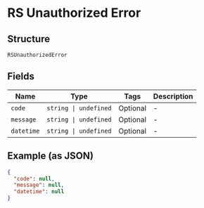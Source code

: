 
# RS Unauthorized Error

## Structure

`RSUnauthorizedError`

## Fields

| Name | Type | Tags | Description |
|  --- | --- | --- | --- |
| `code` | `string \| undefined` | Optional | - |
| `message` | `string \| undefined` | Optional | - |
| `datetime` | `string \| undefined` | Optional | - |

## Example (as JSON)

```json
{
  "code": null,
  "message": null,
  "datetime": null
}
```

